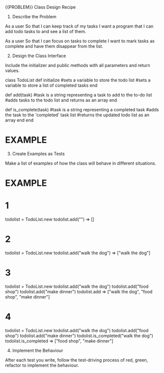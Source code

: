 {{PROBLEM}} Class Design Recipe

1. Describe the Problem

As a user
So that I can keep track of my tasks
I want a program that I can add todo tasks to and see a list of them.

As a user
So that I can focus on tasks to complete
I want to mark tasks as complete and have them disappear from the list.

2. Design the Class Interface

Include the initializer and public methods with all parameters and return values.

class TodoList
  def initialize
  #sets a variable to store the todo list
  #sets a variable to store a list of completed tasks
  end

  def add(task) #task is a string representing a task to add to the to-do list
  #adds tasks to the todo list and returns as an array
  end

  def is_complete(task) #task is a string representing a completed task
  #adds the task to the 'completed' task list
  #returns the updated todo list as an array
  end
end

# EXAMPLE

3. Create Examples as Tests

Make a list of examples of how the class will behave in different situations.

# EXAMPLE

# 1
todolist = TodoList.new
todolist.add("") => []

# 2
todolist = TodoList.new
todolist.add("walk the dog") => ["walk the dog"]

# 3
todolist = TodoList.new
todolist.add("walk the dog")
todolist.add("food shop")
todolist.add("make dinner")
todolist.add => ["walk the dog", "food shop", "make dinner"]

# 4
todolist = TodoList.new
todolist.add("walk the dog")
todolist.add("food shop")
todolist.add("make dinner")
todolist.is_completed("walk the dog")
todolist.is_completed => ["food shop", "make dinner"]

4. Implement the Behaviour

After each test you write, follow the test-driving process of red, green, refactor to implement the behaviour.